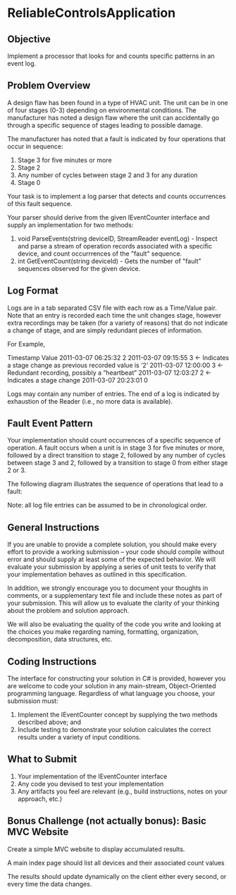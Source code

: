 # ReliableControlsApplication
## Objective
Implement a processor that looks for and counts specific patterns in an event log.

## Problem Overview
A design flaw has been found in a type of HVAC unit. The unit can be in one of four stages (0-3)
depending on environmental conditions. The manufacturer has noted a design flaw where the unit can
accidentally go through a specific sequence of stages leading to possible damage.

The manufacturer has noted that a fault is indicated by four operations that occur in sequence:

  1. Stage 3 for five minutes or more
  2. Stage 2
  3. Any number of cycles between stage 2 and 3 for any duration
  4. Stage 0

Your task is to implement a log parser that detects and counts occurrences of this fault sequence.

Your parser should derive from the given IEventCounter interface and supply an implementation for two methods:
  1. void ParseEvents(string deviceID, StreamReader eventLog) - Inspect and parse a stream of operation records associated with a specific device, and count occurrrences of the "fault" sequence.
  2. int GetEventCount(string deviceId) - Gets the number of "fault" sequences observed for the given device.
  
## Log Format
Logs are in a tab separated CSV file with each row as a Time/Value pair.  Note that an entry is recorded each time the unit changes stage, however extra recordings may be taken (for a variety of reasons) that do not indicate a change of stage, and are simply redundant pieces of information.

For Example,

Timestamp		Value
2011-03-07 06:25:32	2
2011-03-07 09:15:55	3	← Indicates a stage change as previous recorded value is ‘2’
2011-03-07 12:00:00	3	← Redundant recording, possibly a “heartbeat”
2011-03-07 12:03:27	2	← Indicates a stage change
2011-03-07 20:23:01	0

Logs may contain any number of entries.  The end of a log is indicated by exhaustion of the Reader (i.e., no more data is available).

## Fault Event Pattern
Your implementation should count occurrences of a specific sequence of operation.  A fault occurs when a unit is in stage 3 for five minutes or more, followed by a direct transition to stage 2, followed by any number of cycles between stage 3 and 2, followed by a transition to stage 0 from either stage 2 or 3.

The following diagram illustrates the sequence of operations that lead to a fault:

Note: all log file entries can be assumed to be in chronological order.

## General Instructions
If you are unable to provide a complete solution, you should make every effort to provide a working submission – your code should compile without error and should supply at least some of the expected behavior.  We will evaluate your submission by applying a series of unit tests to verify that your implementation behaves as outlined in this specification.

In addition, we strongly encourage you to document your thoughts in comments, or a supplementary text file and include these notes as part of your submission.  This will allow us to evaluate the clarity of your thinking about the problem and solution approach.

We will also be evaluating the quality of the code you write and looking at the choices you make regarding naming, formatting, organization, decomposition, data structures, etc.

## Coding Instructions
The interface for constructing your solution in C# is provided, however you are welcome to code your solution in any main-stream, Object-Oriented programming language.  Regardless of what language you choose, your submission must:
  1. Implement the IEventCounter concept by supplying the two methods described above; and 
  2. Include testing to demonstrate your solution calculates the correct results under a variety of input conditions. 

## What to Submit
  1. Your implementation of the IEventCounter interface
  2. Any code you devised to test your implementation
  3. Any artifacts you feel are relevant (e.g., build instructions, notes on your approach, etc.)

## Bonus Challenge (not actually bonus): Basic MVC Website
Create a simple MVC website to display accumulated results.

A main index page should list all devices and their associated count values

The results should update dynamically on the client either every second, or every time the data changes. 




